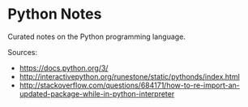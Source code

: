 # Python Notes
Curated notes on the Python programming language.

Sources:
- https://docs.python.org/3/
- http://interactivepython.org/runestone/static/pythonds/index.html
- http://stackoverflow.com/questions/684171/how-to-re-import-an-updated-package-while-in-python-interpreter
